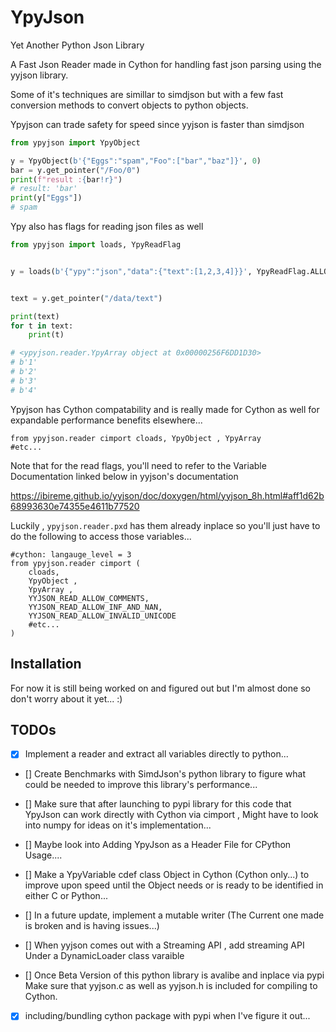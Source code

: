 # YpyJson

Yet Another Python Json Library 

A Fast Json Reader made in Cython for handling fast json parsing 
using the yyjson library. 

Some of it's techniques are simillar to simdjson but with a few
fast conversion methods to convert objects to python objects. 

Ypyjson can trade safety for speed since yyjson is faster than simdjson

```python 
from ypyjson import YpyObject

y = YpyObject(b'{"Eggs":"spam","Foo":["bar","baz"]}', 0)
bar = y.get_pointer("/Foo/0")
print(f"result :{bar!r}")
# result: 'bar'
print(y["Eggs"])
# spam
```

Ypy also has flags for reading json files as well

```python
from ypyjson import loads, YpyReadFlag


y = loads(b'{"ypy":"json","data":{"text":[1,2,3,4]}}', YpyReadFlag.ALLOW_COMMENTS | YpyReadFlag.READ_NUMBER_AS_RAW)


text = y.get_pointer("/data/text")

print(text)
for t in text:
    print(t)

# <ypyjson.reader.YpyArray object at 0x00000256F6DD1D30>
# b'1'
# b'2'
# b'3'
# b'4'

```

Ypyjson has Cython compatability and is really made for Cython as well for expandable performance benefits elsewhere...

```cython 
from ypyjson.reader cimport cloads, YpyObject , YpyArray 
#etc...
```
Note that for the read flags, you'll need to refer to the Variable Documentation linked below in yyjson's documentation 

https://ibireme.github.io/yyjson/doc/doxygen/html/yyjson_8h.html#aff1d62b68993630e74355e4611b77520

Luckily , `ypyjson.reader.pxd` has them already inplace 
so you'll just have to do the following
to access those variables...

```cython 
#cython: langauge_level = 3
from ypyjson.reader cimport (
    cloads, 
    YpyObject , 
    YpyArray , 
    YYJSON_READ_ALLOW_COMMENTS,
    YYJSON_READ_ALLOW_INF_AND_NAN,
    YYJSON_READ_ALLOW_INVALID_UNICODE
    #etc...
)

```
## Installation
For now it is still being worked on and figured out but I'm almost done so don't worry about it yet... :) 

## TODOs
- [x] Implement a reader and extract all variables directly to python...

- [] Create Benchmarks with SimdJson's python library to figure what could be needed to improve this library's performance...

- [] Make sure that after launching to pypi
library for this code that YpyJson can work directly with Cython via cimport , Might have to look into numpy for ideas on it's implementation...

- [] Maybe look into Adding YpyJson as a Header File for CPython Usage....

- [] Make a YpyVariable cdef class Object in Cython (Cython only...) to improve upon speed until the Object needs or is ready to be identified in either C or Python...

- [] In a future update, implement a mutable writer (The Current one made is broken and is having issues...)

- [] When yyjson comes out with a Streaming API , add streaming API Under a DynamicLoader class varaible

- [] Once Beta Version of this python library is avalibe and inplace via pypi Make sure that yyjson.c as well as yyjson.h is included for compiling to Cython.
 
- [x] including/bundling cython package with pypi when I've figure it out...
